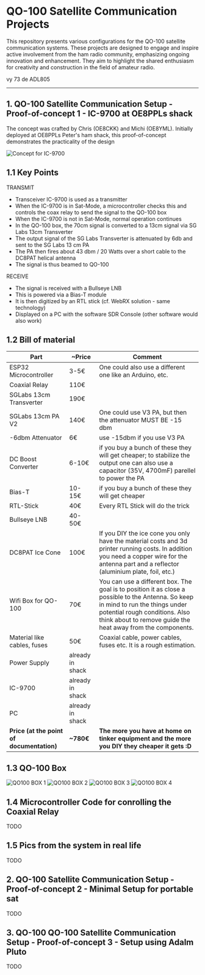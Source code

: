 
# QO-100 Satellite Communication Projects

This repository presents various configurations for the QO-100 satellite communication systems. These projects are designed to engage and inspire active involvement from the ham radio community, emphasizing ongoing innovation and enhancement. They aim to highlight the shared enthusiasm for creativity and construction in the field of amateur radio.

vy 73 de ADL805 

---

## 1. QO-100 Satellite Communication Setup - Proof-of-concept 1 - IC-9700 at OE8PPLs shack
The concept was crafted by Chris (OE8CKK) and Michi (OE8YML). Initially deployed at OE8PPLs Peter's ham shack, this proof-of-concept demonstrates the practicality of the design

![Concept for IC-9700](/drawings/qo100V1_200124.drawio.png)

## 1.1 Key Points

TRANSMIT
* Transceiver IC-9700 is used as a transmitter
* When the IC-9700 is in Sat-Mode, a microcontroller checks this and controls the coax relay to send the signal to the QO-100 box
* When the IC-9700 is not in Sat-Mode, normal operation continues
* In the QO-100 box, the 70cm signal is converted to a 13cm signal via SG Labs 13cm Transverter
* The output signal of the SG Labs Transverter is attenuated by 6db and sent to the SG Labs 13 cm PA
* The PA then fires about 43 dbm / 20 Watts over a short cable to the DC8PAT helical antenna
* The signal is thus beamed to QO-100

RECEIVE
* The signal is received with a Bullseye LNB
* This is powered via a Bias-T module
* It is then digitized by an RTL stick (cf. WebRX solution - same technology)
* Displayed on a PC with the software SDR Console (other software would also work)

## 1.2 Bill of material

| Part                                  | ~Price           | Comment                                                                                                                                                                                                                             |
|---------------------------------------|------------------|-------------------------------------------------------------------------------------------------------------------------------------------------------------------------------------------------------------------------------------|
| ESP32 Microcontroller                 | 3-5€             | One could also use a different one like an Arduino, etc.                                                                                                                                                                            |
| Coaxial Relay                         | 110€             |                                                                                                                                                                                                                                     |
| SGLabs 13cm Transverter               | 190€             |                                                                                                                                                                                                                                     |
| SGLabs 13cm PA V2                     | 140€             | One could use V3 PA, but then the attenuator MUST BE -15 dbm                                                                                                                                                                        |
| -6dbm Attenuator                      | 6€               | use -15dbm if you use V3 PA                                                                                                                                                                                                         |
| DC Boost Converter                    | 6-10€            | if you buy a bunch of these they will get cheaper; to stabilize the output one can also use a capacitor (35V, 4700mF) parellel to power the PA                                                                                      |
| Bias-T                                | 10-15€           | if you buy a bunch of these they will get cheaper                                                                                                                                                                                   |
| RTL-Stick                             | 40€              | Every RTL Stick will do the trick                                                                                                                                                                                                   |
| Bullseye LNB                          | 40-50€           |                                                                                                                                                                                                                                     |
| DC8PAT Ice Cone                       | 100€             | If you DIY the ice cone you only have the material costs and 3d printer running costs. In addition you need a copper wire for the antenna part and a reflector (aluminium plate, foil, etc.)                                        |
| Wifi Box for QO-100                   | 70€              | You can use a different box. The goal is to position it as close a possible to the Antenna. So keep in mind to run the things under potential rough conditions. Also think about to remove guide the heat away from the components. |
| Material like cables, fuses           | 50€              | Coaxial cable, power cables, fuses etc. It is a rough estimation.                                                                                                                                                                   |
| Power Supply                          | already in shack |                                                                                                                                                                                                                                     |
| IC-9700                               | already in shack |                                                                                                                                                                                                                                     |
| PC                                    | already in shack |                                                                                                                                                                                                                                     |
| **Price (at the point of documentation)** | **~780€**            | **The more you have at home on tinker equipment and the more you DIY they cheaper it gets :D**                                                                                                                                          |

## 1.3 QO-100 Box

![QO100 BOX 1](/pics/qo100_1.jpg)
![QO100 BOX 2](/pics/qo100_2.jpg)
![QO100 BOX 3](/pics/qo100_3.jpg)
![QO100 BOX 4](/pics/qo100_4.jpg)

## 1.4 Microcontroller Code for conrolling the Coaxial Relay

TODO

## 1.5 Pics from the system in real life

TODO

## 2. QO-100 Satellite Communication Setup - Proof-of-concept 2 - Minimal Setup for portable sat

TODO

## 3. QO-100 QO-100 Satellite Communication Setup - Proof-of-concept 3 - Setup using Adalm Pluto

TODO